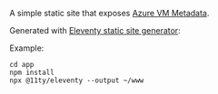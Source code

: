 A simple static site that exposes [Azure VM Metadata](https://docs.microsoft.com/en-us/azure/virtual-machines/linux/instance-metadata-service).

Generated with [Eleventy static site generator](https://11ty.dev):

Example: 
```
cd app
npm install
npx @11ty/eleventy --output ~/www
```